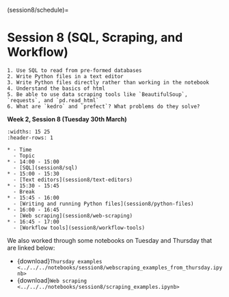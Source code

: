 (session8/schedule)=
# Session 8 (SQL, Scraping, and Workflow)

```{admonition} Aims / Outcomes / Expectations of Workshop:
1. Use SQL to read from pre-formed databases
2. Write Python files in a text editor
3. Write Python files directly rather than working in the notebook
4. Understand the basics of html
5. Be able to use data scraping tools like `BeautifulSoup`, `requests`, and `pd.read_html`
6. What are `kedro` and `prefect`? What problems do they solve?
```

**Week 2, Session 8 (Tuesday 30th March)**

```{list-table}
:widths: 15 25
:header-rows: 1

* - Time
  - Topic
* - 14:00 - 15:00
  - [SQL](session8/sql)
* - 15:00 - 15:30
  - [Text editors](session8/text-editors)
* - 15:30 - 15:45
  - Break
* - 15:45 - 16:00
  - [Writing and running Python files](session8/python-files)
* - 16:00 - 16:45
  - [Web scraping](session8/web-scraping)
* - 16:45 - 17:00
  - [Workflow tools](session8/workflow-tools)
```

We also worked through some notebooks on Tuesday and Thursday that are linked below:


* {download}`Thursday examples <../../../notebooks/session8/webscraping_examples_from_thursday.ipynb>`
* {download}`Web scraping <../../../notebooks/session8/scraping_examples.ipynb>`
